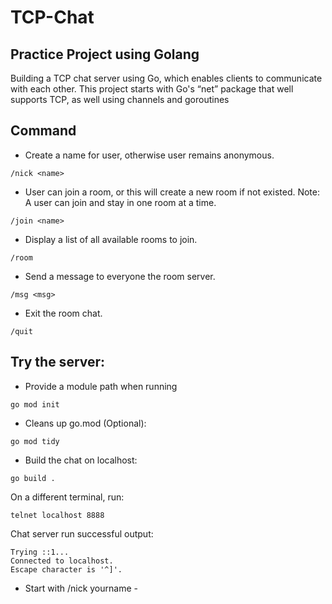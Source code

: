 # TCP-Chat

## Practice Project using Golang 

Building a TCP chat server using Go, which enables clients to communicate with each other. This project starts with Go's “net” package that well supports TCP, as well using channels and goroutines

## Command

- Create a name for user, otherwise user remains anonymous.
```
/nick <name>
```
- User can join a room, or this will create a new room if not existed. Note: A user can join and stay in one room at a time.
```
/join <name>
```
- Display a list of all available rooms to join.
```
/room
```
- Send a message to everyone the room server.
```
/msg <msg>
```
- Exit the room chat.
```
/quit
```

## Try the server:
- Provide a module path when running
```
go mod init
```
- Cleans up go.mod (Optional):
```
go mod tidy
```
- Build the chat on localhost:
```
go build .
```

On a different terminal, run:
```
telnet localhost 8888
```
Chat server run successful output:
```
Trying ::1...
Connected to localhost.
Escape character is '^]'.
```
- Start with /nick yourname -